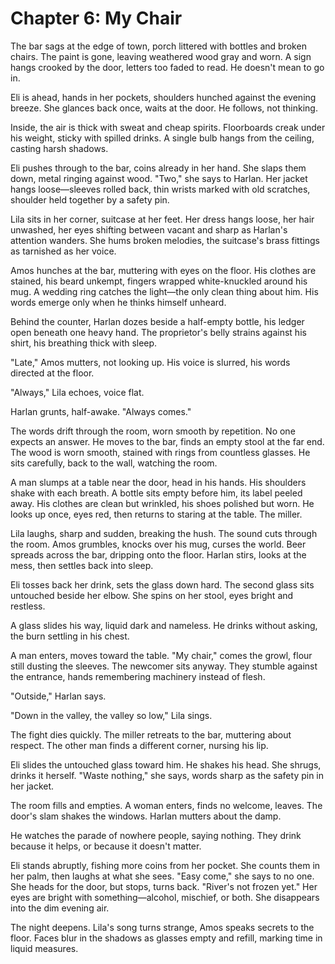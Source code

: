 # Chapter 6: My Chair

The bar sags at the edge of town, porch littered with bottles and broken chairs. The paint is gone, leaving weathered wood gray and worn. A sign hangs crooked by the door, letters too faded to read. He doesn't mean to go in.

Eli is ahead, hands in her pockets, shoulders hunched against the evening breeze. She glances back once, waits at the door. He follows, not thinking.

Inside, the air is thick with sweat and cheap spirits. Floorboards creak under his weight, sticky with spilled drinks. A single bulb hangs from the ceiling, casting harsh shadows.

Eli pushes through to the bar, coins already in her hand. She slaps them down, metal ringing against wood. "Two," she says to Harlan. Her jacket hangs loose—sleeves rolled back, thin wrists marked with old scratches, shoulder held together by a safety pin.

Lila sits in her corner, suitcase at her feet. Her dress hangs loose, her hair unwashed, her eyes shifting between vacant and sharp as Harlan's attention wanders. She hums broken melodies, the suitcase's brass fittings as tarnished as her voice.

Amos hunches at the bar, muttering with eyes on the floor. His clothes are stained, his beard unkempt, fingers wrapped white-knuckled around his mug. A wedding ring catches the light—the only clean thing about him. His words emerge only when he thinks himself unheard.

Behind the counter, Harlan dozes beside a half-empty bottle, his ledger open beneath one heavy hand. The proprietor's belly strains against his shirt, his breathing thick with sleep.

"Late," Amos mutters, not looking up. His voice is slurred, his words directed at the floor.

"Always," Lila echoes, voice flat.

Harlan grunts, half-awake. "Always comes."

The words drift through the room, worn smooth by repetition. No one expects an answer. He moves to the bar, finds an empty stool at the far end. The wood is worn smooth, stained with rings from countless glasses. He sits carefully, back to the wall, watching the room.

A man slumps at a table near the door, head in his hands. His shoulders shake with each breath. A bottle sits empty before him, its label peeled away. His clothes are clean but wrinkled, his shoes polished but worn. He looks up once, eyes red, then returns to staring at the table. The miller. 

Lila laughs, sharp and sudden, breaking the hush. The sound cuts through the room. Amos grumbles, knocks over his mug, curses the world. Beer spreads across the bar, dripping onto the floor. Harlan stirs, looks at the mess, then settles back into sleep.

Eli tosses back her drink, sets the glass down hard. The second glass sits untouched beside her elbow. She spins on her stool, eyes bright and restless.

A glass slides his way, liquid dark and nameless. He drinks without asking, the burn settling in his chest.

A man enters, moves toward the table. "My chair," comes the growl, flour still dusting the sleeves. The newcomer sits anyway. They stumble against the entrance, hands remembering machinery instead of flesh.

"Outside," Harlan says.

"Down in the valley, the valley so low," Lila sings.

The fight dies quickly. The miller retreats to the bar, muttering about respect. The other man finds a different corner, nursing his lip.

Eli slides the untouched glass toward him. He shakes his head. She shrugs, drinks it herself. "Waste nothing," she says, words sharp as the safety pin in her jacket.

The room fills and empties. A woman enters, finds no welcome, leaves. The door's slam shakes the windows. Harlan mutters about the damp.

He watches the parade of nowhere people, saying nothing. They drink because it helps, or because it doesn't matter.

Eli stands abruptly, fishing more coins from her pocket. She counts them in her palm, then laughs at what she sees. "Easy come," she says to no one. She heads for the door, but stops, turns back. "River's not frozen yet." Her eyes are bright with something—alcohol, mischief, or both. She disappears into the dim evening air.


The night deepens. Lila's song turns strange, Amos speaks secrets to the floor. Faces blur in the shadows as glasses empty and refill, marking time in liquid measures. 